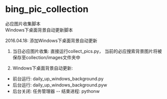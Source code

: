 # bing_pic_collection
必应图片收集脚本  
Windows下桌面背景自动更新脚本

2016.04.18: 添加Windows下桌面背景自动更新

1. 当日必应图片收集: 直接运行collect_pics.py，
当前的必应搜索背景图片将被保存至collection/images文件夹中

2. Windows下桌面背景自动更新:
  - 前台运行: daily_up_windows_background.py
  - 后台运行: daily_up_windows_background.pyw
  - 后台关闭: 任务管理器 -- 结束进程: pythonw
